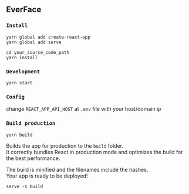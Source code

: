 ## EverFace

### `Install`

```
yarn global add create-react-app
yarn global add serve

cd your_source_code_path
yarn install
```

### `Development`

```
yarn start
```

### `Config`

change `REACT_APP_API_HOST` at `.env` file with your host/domain ip

### `Build production`

```
yarn build
```

Builds the app for production to the `build` folder.<br>
It correctly bundles React in production mode and optimizes the build for the best performance.

The build is minified and the filenames include the hashes.<br>
Your app is ready to be deployed!

```
serve -s build
```
